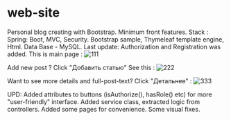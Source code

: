 # web-site
Personal blog creating with Bootstrap. Minimum front features.
Stack : Spring: Boot, MVC, Security. 
Bootstrap sample, Thymeleaf template engine, Html.
Data Base - MySQL.
Last update: Authorization and Registration was added.
This is main page : 
![111](https://user-images.githubusercontent.com/97405800/169416315-3117f6fd-41af-4d4f-968b-13198a613dbc.jpg)

Add new post ? Click "Добавить статью" See this :
![222](https://user-images.githubusercontent.com/97405800/169416391-45f9f894-a482-4657-b554-153820113573.jpg)

Want to see more details and full-post-text? Click "Детальнее" :
![333](https://user-images.githubusercontent.com/97405800/169416517-fbd7fcf6-8887-4b62-817a-d6d61bb149c0.jpg)

UPD:
Added attributes to buttons (isAuthorize(), hasRole() etc) for more "user-friendly" interface.
Added service class, extracted logic from controllers.
Added some pages for convenience.
Some visual fixes.
